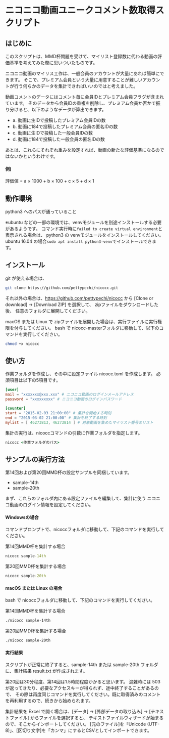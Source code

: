 # ニコニコ動画ユニークコメント数取得スクリプト

## はじめに
このスクリプトは、MMD杯問題を受けて、マイリスト登録数に代わる動画の評価基準を考えてみた際に思いついたものです。

ニコニコ動画のマイリス工作は、一般会員のアカウントが大量にあれば簡単にできます。
そこで、プレミアム会員という大量に用意することが難しいアカウントが行う何らかのデータを集計できればいいのではと考えました。

動画コメントのデータにはコメント毎に会員IDとプレミアム会員フラグが含まれています。
そのデータから会員IDの重複を削除し、プレミアム会員か否かで振り分けると、以下のようなデータが算出できます。

- a. 動画に生IDで投稿したプレミアム会員IDの数
- b. 動画に184で投稿したプレミアム会員の匿名IDの数
- c. 動画に生IDで投稿した一般会員IDの数
- d. 動画に184で投稿した一般会員の匿名IDの数

あとは、これらにそれぞれ重みを設定すれば、動画の新たな評価基準になるのではないかというわけです。

#### 例)
評価値 = a × 1000 + b × 100 + c × 5 + d × 1

## 動作環境
python3 へのパスが通っていること

※ubuntu などの一部の環境では、venvモジュールを別途インストールする必要があるようです。
コマンド実行時に`failed to create virtual environment`と表示される場合は、
python3 の venvモジュールをインストールしてください。
ubuntu 16.04 の場合`sudo apt install python3-venv`でインストールできます。

## インストール

git が使える場合は、

```bash
git clone https://github.com/pettypechi/nicocc.git
```

それ以外の場合は、https://github.com/pettypechi/nicocc から [Clone or download] → [Download ZIP] を選択して、
zipファイルをダウンロードした後、 任意のフォルダに展開してください。

macOS または Linux で zipファイルを展開した場合は、実行ファイルに実行権限を付与してください。
bash で nicocc-masterフォルダに移動して、以下のコマンドを実行してください。

```bash
chmod +x nicocc
```

## 使い方
作業フォルダを作成し、その中に設定ファイル nicocc.toml を作成します。
必須項目は以下の5項目です。

```toml
[user]
mail = "xxxxxxx@xxx.xxx" # ニコニコ動画のログインメールアドレス
password = "xxxxxxxxx" # ニコニコ動画のログインパスワード

[counter]
start = "2015-02-03 21:00:00" # 集計を開始する時刻
end = "2015-03-02 21:00:00" # 集計を終了する時刻
mylist = [ 46273813, 46273814 ] # 対象動画を集めたマイリスト番号のリスト
```

集計の実行は、nicoccコマンドの引数に作業フォルダを指定します。
```cmd
nicocc <作業フォルダのパス>  
```

## サンプルの実行方法
第14回および第20回MMD杯の設定サンプルを同梱しています。

- sample-14th
- sample-20th

まず、これらのフォルダ内にある設定ファイルを編集して、集計に使う
ニコニコ動画のログイン情報を設定してください。

#### Windowsの場合
コマンドプロンプトで、nicoccフォルダに移動して、下記のコマンドを実行してください。

第14回MMD杯を集計する場合
```cmd
nicocc sample-14th
```

第20回MMD杯を集計する場合
```cmd
nicocc sample-20th
```

#### macOS または Linux の場合
bash で nicoccフォルダに移動して、下記のコマンドを実行してください。

第14回MMD杯を集計する場合
```bash
./nicocc sample-14th
```

第20回MMD杯を集計する場合
```bash
./nicocc sample-20th
```

#### 実行結果
スクリプトが正常に終了すると、sample-14th または sample-20th フォルダに、集計結果 result.txt が作成されます。

第20回は30分程度、第14回は1.5時間程度かかると思います。
混雑時には 503 が返ってきたり、必要なアクセスキーが得られず、途中終了することがあるので、
その際は再度同じコマンドを実行してください。既に取得済みのコメントを再利用するので、続きから始められます。

集計結果を Excel で開く場合は、[データ] → [外部データの取り込み] → [テキストファイル] からファイルを選択すると、
テキストファイルウィザードが始まるので、そこからインポートしてください。
[元のファイル]を「Unicode (UTF-8)」、[区切り文字]を「カンマ」にするとCSVとしてインポートできます。
